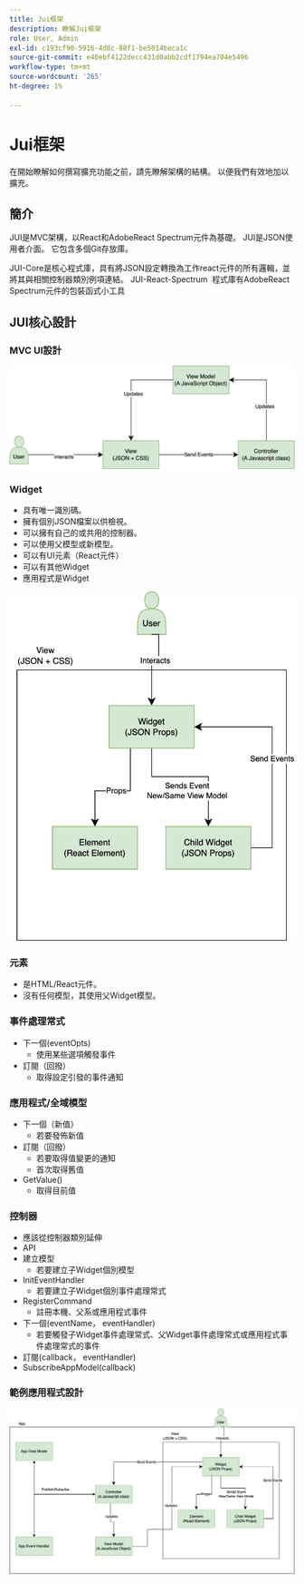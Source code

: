 ```yaml
---
title: Jui框架
description: 瞭解Jui框架
role: User, Admin
exl-id: c193cf90-5916-4d8c-88f1-be5014beca1c
source-git-commit: e40ebf4122decc431d0abb2cdf1794ea704e5496
workflow-type: tm+mt
source-wordcount: '265'
ht-degree: 1%

---
```


# Jui框架

在開始瞭解如何撰寫擴充功能之前，請先瞭解架構的結構。
以便我們有效地加以擴充。

## 簡介

JUI是MVC架構，以React和AdobeReact Spectrum元件為基礎。 JUI是JSON使用者介面。 它包含多個Git存放庫。

JUI-Core是核心程式庫，具有將JSON設定轉換為工作react元件的所有邏輯，並將其與相關控制器類別例項連結。
JUI-React-Spectrum  程式庫有AdobeReact Spectrum元件的包裝函式小工具

## JUI核心設計

### MVC UI設計

![JUI MVC流程](./imgs/jui-mvc-flow.png)

### Widget

- 具有唯一識別碼。
- 擁有個別JSON檔案以供檢視。
- 可以擁有自己的或共用的控制器。
- 可以使用父模型或新模型。
- 可以有UI元素（React元件）
- 可以有其他Widget
- 應用程式是Widget

![JUI Widget](./imgs/jui-widget.png)

### 元素

- 是HTML/React元件。
- 沒有任何模型，其使用父Widget模型。

### 事件處理常式

- 下一個(eventOpts)
   - 使用某些選項觸發事件
- 訂閱（回撥）
   - 取得設定引發的事件通知

### 應用程式/全域模型

- 下一個（新值）
   - 若要發佈新值
- 訂閱（回撥）
   - 若要取得值變更的通知
   - 首次取得舊值
- GetValue()
   - 取得目前值

### 控制器

- 應該從控制器類別延伸
- API
- 建立模型
   - 若要建立子Widget個別模型
- InitEventHandler
   - 若要建立子Widget個別事件處理常式
- RegisterCommand
   - 註冊本機、父系或應用程式事件
- 下一個(eventName， eventHandler)
   - 若要觸發子Widget事件處理常式、父Widget事件處理常式或應用程式事件處理常式的事件
- 訂閱(callback， eventHandler)
- SubscribeAppModel(callback)

### 範例應用程式設計

![範例應用程式](./imgs/jui-sample-app.png)
